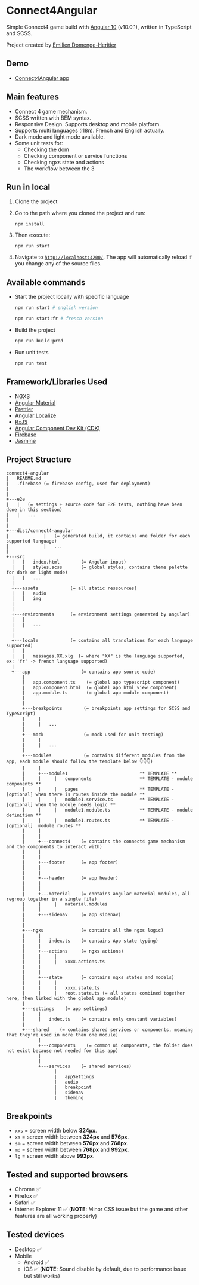 # Connect4Angular

Simple Connect4 game build with [Angular 10](https://angular.io/) (v10.0.1), written in TypeScript and SCSS.

Project created by [Emilien Domenge-Heritier](https://www.domenge.fr/)

## Demo

-   [Connect4Angular app](https://connect4-angular-2acfb.web.app/)

## Main features

-   Connect 4 game mechanism.
-   SCSS written with BEM syntax.
-   Responsive Design. Supports desktop and mobile platform.
-   Supports multi languages (i18n). French and English actually.
-   Dark mode and light mode available.
-   Some unit tests for:
    -   Checking the dom
    -   Checking component or service functions
    -   Checking ngxs state and actions
    -   The workflow between the 3

## Run in local

1. Clone the project

2. Go to the path where you cloned the project and run:

    ```
    npm install
    ```

3. Then execute:

    ```
    npm run start
    ```

4. Navigate to [`http://localhost:4200/`](http://localhost:4200/). The app will automatically reload if you change any of the source files.

## Available commands

-   Start the project locally with specific language

    ```bash
    npm run start # english version

    npm run start:fr # french version
    ```

-   Build the project

    ```bash
    npm run build:prod
    ```

-   Run unit tests
    ```bash
    npm run test
    ```

## Framework/Libraries Used

-   [NGXS](https://www.ngxs.io/)
-   [Angular Material](https://material.angular.io/)
-   [Prettier](https://prettier.io/)
-   [Angular Localize](https://angular.io/guide/migration-localize)
-   [RxJS](https://www.learnrxjs.io/)
-   [Angular Component Dev Kit (CDK)](https://material.angular.io/cdk/categories)
-   [Firebase](https://firebase.google.com/docs/hosting)
-   [Jasmine](https://jasmine.github.io/api/3.5/global)

## Project Structure

```
connect4-angular
|   README.md
|   .firebase (= firebase config, used for deployment)
|
|
+---e2e
|   |   (= settings + source code for E2E tests, nothing have been done in this section)
|   |   ...
|
|
+---dist/connect4-angular
|             |   (= generated build, it contains one folder for each supported language)
|             |   ...
|
+---src
  |   |   index.html        (= Angular input)
  |   |   styles.scss       (= global styles, contains theme palette for dark or light mode)
  |   |   ...
  |
  +---assets            (= all static ressources)
  |   |   audio
  |   |   img
  |
  |
  +---environments      (= environment settings generated by angular)
  |   |
  |   |   ...
  |
  |
  +---locale            (= contains all translations for each language supported)
  |   |
  |   |   messages.XX.xlg  (= where "XX" is the language supported, ex: 'fr' -> french language supported)
  |
  +---app                   (= contains app source code)
      |
      |   app.component.ts    (= global app typescript component)
      |   app.component.html  (= global app html view component)
      |   app.module.ts       (= global app module component)
      |
      |
      +---breakpoints        (= breakpoints app settings for SCSS and TypeScript)
      |     |
      |     |   ...
      |
      +---mock               (= mock used for unit testing)
      |     |
      |     |   ...
      |
      +---modules            (= contains different modules from the app, each module should follow the template below 👇👇👇)
      |     |
      |     +---module1                           ** TEMPLATE **
      |     |     |   components                  ** TEMPLATE - module components **
      |     |     |   pages                       ** TEMPLATE - [optional] when there is routes inside the module **
      |     |     |   module1.service.ts          ** TEMPLATE - [optional] when the module needs logic **
      |     |     |   module1.module.ts           ** TEMPLATE - module definition **
      |     |     |   module1.routes.ts           ** TEMPLATE - [optional]  module routes **
      |     |
      |     |
      |     +---connect4    (= contains the connect4 game mechanism and the components to interact with)
      |     |
      |     |
      |     +---footer      (= app footer)
      |     |
      |     |
      |     +---header      (= app header)
      |     |
      |     |
      |     +---material    (= contains angular material modules, all regroup together in a single file)
      |     |     |   material.modules
      |     |
      |     +---sidenav     (= app sidenav)
      |
      |
      +---ngxs              (= contains all the ngxs logic)
      |     |
      |     |   index.ts    (= contains App state typing)
      |     |
      |     +---actions     (= ngxs actions)
      |     |     |
      |     |     |   xxxx.actions.ts
      |     |
      |     |
      |     +---state       (= contains ngxs states and models)
      |     |     |
      |     |     |   xxxx.state.ts
      |     |     |   root.state.ts (= all states combined together here, then linked with the global app module)
      |
      +---settings    (= app settings)
      |     |
      |     |   index.ts    (= contains only constant variables)
      |
      +---shared    (= contains shared services or components, meaning that they're used in more than one module)
            |
            +---components    (= common ui components, the folder does not exist because not needed for this app)
            |
            |
            +---services    (= shared services)
                  |
                  |   appSettings
                  |   audio
                  |   breakpoint
                  |   sidenav
                  |   theming
```

## Breakpoints

-   `xxs` = screen width below **324px**.
-   `xs` = screen width between **324px** and **576px**.
-   `sm` = screen width between **576px** and **768px**.
-   `md` = screen width between **768px** and **992px**.
-   `lg` = screen width above **992px**.

## Tested and supported browsers

-   Chrome ✅
-   Firefox ✅
-   Safari ✅
-   Internet Explorer 11 ✅ (**NOTE**: Minor CSS issue but the game and other features are all working properly)

## Tested devices

-   Desktop ✅
-   Mobile
    -   Android ✅
    -   iOS ✅ (**NOTE**: Sound disable by default, due to performance issue but still works)
